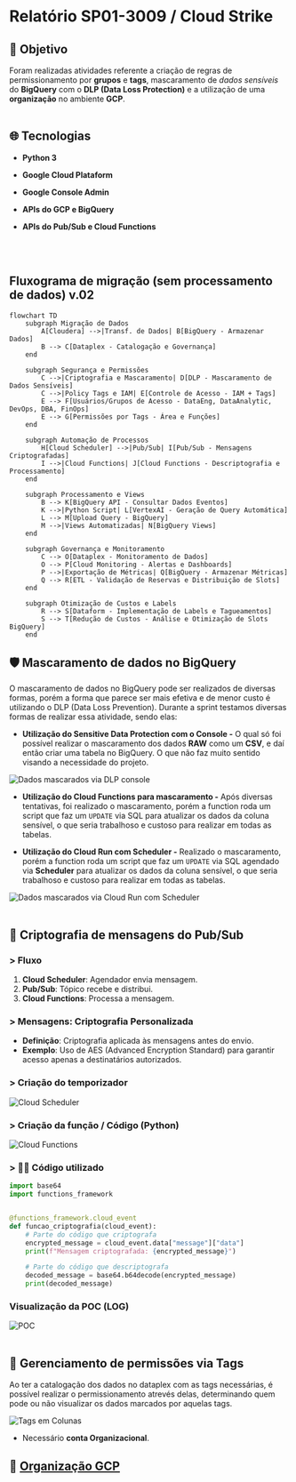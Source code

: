 # Relatório SP01-3009 / Cloud Strike  

## 🎯 Objetivo
Foram realizadas atividades referente a criação de regras de permissionamento por **grupos** e **tags**, mascaramento de *dados sensíveis* do **BigQuery** com o **DLP (Data Loss Protection)** e a utilização de uma **organização** no ambiente **GCP**.
<br/>
<br/>

## 🌐 Tecnologias
* **Python 3**

* **Google Cloud Plataform**

* **Google Console Admin**

* **APIs do GCP e BigQuery**

* **APIs do Pub/Sub e Cloud Functions**
<br/>
<br/>

## Fluxograma de migração (sem processamento de dados) v.02

```mermaid
flowchart TD
    subgraph Migração de Dados
        A[Cloudera] -->|Transf. de Dados| B[BigQuery - Armazenar Dados]
        B --> C[Dataplex - Catalogação e Governança]
    end

    subgraph Segurança e Permissões
        C -->|Criptografia e Mascaramento| D[DLP - Mascaramento de Dados Sensíveis]
        C -->|Policy Tags e IAM| E[Controle de Acesso - IAM + Tags]
        E --> F[Usuários/Grupos de Acesso - DataEng, DataAnalytic, DevOps, DBA, FinOps]
        E --> G[Permissões por Tags - Área e Funções]
    end

    subgraph Automação de Processos
        H[Cloud Scheduler] -->|Pub/Sub| I[Pub/Sub - Mensagens Criptografadas]
        I -->|Cloud Functions| J[Cloud Functions - Descriptografia e Processamento]
    end

    subgraph Processamento e Views
        B --> K[BigQuery API - Consultar Dados Eventos]
        K -->|Python Script| L[VertexAI - Geração de Query Automática]
        L --> M[Upload Query - BigQuery]
        M -->|Views Automatizadas| N[BigQuery Views]
    end

    subgraph Governança e Monitoramento
        C --> O[Dataplex - Monitoramento de Dados]
        O --> P[Cloud Monitoring - Alertas e Dashboards]
        P -->|Exportação de Métricas| Q[BigQuery - Armazenar Métricas]
        Q --> R[ETL - Validação de Reservas e Distribuição de Slots]
    end

    subgraph Otimização de Custos e Labels
        R --> S[Dataform - Implementação de Labels e Tagueamentos]
        S --> T[Redução de Custos - Análise e Otimização de Slots BigQuery]
    end
```

## 🛡️ Mascaramento de dados no BigQuery
O mascaramento de dados no BigQuery pode ser realizados de diversas formas, porém a forma que parece ser mais efetiva e de menor custo é utilizando o DLP (Data Loss Prevention). 
Durante a sprint testamos diversas formas de realizar essa atividade, sendo elas:

* **Utilização do Sensitive Data Protection com o Console -** O qual só foi possível realizar o mascaramento dos dados **RAW** como um **CSV**, e daí então criar uma tabela no BigQuery. O que não faz muito sentido visando a necessidade do projeto.

![Dados mascarados via DLP console](../img/masked_data.png)

* **Utilização do Cloud Functions para mascaramento -** Após diversas tentativas, foi realizado o mascaramento, porém a function roda um script que faz um `UPDATE` via SQL para atualizar os dados da coluna sensível, o que seria trabalhoso e custoso para realizar em todas as tabelas.

* **Utilização do Cloud Run com Scheduler -** Realizado o mascaramento, porém a function roda um script que faz um `UPDATE` via SQL agendado via **Scheduler** para atualizar os dados da coluna sensível, o que seria trabalhoso e custoso para realizar em todas as tabelas.

![Dados mascarados via Cloud Run com Scheduler](../img/mock_data_mask.png)
<br/>
<br/>

## 🔐 Criptografia de mensagens do Pub/Sub

### > Fluxo
1. **Cloud Scheduler**: Agendador envia mensagem.
2. **Pub/Sub**: Tópico recebe e distribui.
3. **Cloud Functions**: Processa a mensagem.

### > Mensagens: Criptografia Personalizada
- **Definição**: Criptografia aplicada às mensagens antes do envio.
- **Exemplo**: Uso de AES (Advanced Encryption Standard) para garantir acesso apenas a destinatários autorizados.

### > Criação do temporizador

![Cloud Scheduler](../img/image-2.png)

### > Criação da função / Código (Python)
![Cloud Functions](../img/image.png)


### > 👨‍💻 Código utilizado

```python
import base64
import functions_framework


@functions_framework.cloud_event
def funcao_criptografia(cloud_event):
    # Parte do código que criptografa
    encrypted_message = cloud_event.data["message"]["data"]
    print(f"Mensagem criptografada: {encrypted_message}")

    # Parte do código que descriptografa
    decoded_message = base64.b64decode(encrypted_message)
    print(decoded_message)
```

### Visualização da POC (LOG)

![POC](../img/image-1.png)
<br/>
<br/>

## 📌 Gerenciamento de permissões via Tags 

Ao ter a catalogação dos dados no dataplex com as tags necessárias, é possível realizar o permissionamento atrevés delas, determinando quem pode ou não visualizar os dados marcados por aquelas tags. 

![Tags em Colunas](../img/column_tag.png)

* Necessário **conta Organizacional**.


## 🏢 [Organização GCP](../Documentação/Organização_GCP.md)

